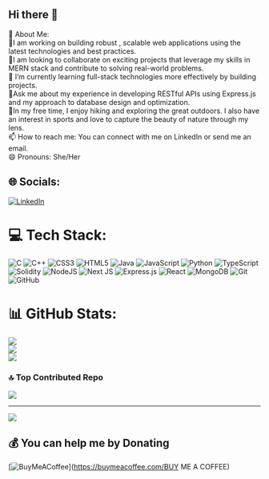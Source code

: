 ## Hi there 👋


<!--**sakshikasera/sakshikasera** is a ✨ _special_ ✨ repository because its `README.md` (this file) appears on your GitHub profile. -->

 💫 About Me:<br/>
 🔭I am working on building robust , scalable web applications using the latest technologies and best practices.<br/>
 🌱I am looking to collaborate on exciting projects that leverage my skills in MERN stack and contribute to solving real-world problems.<br/>
 👯 I’m currently learning full-stack technologies more effectively by building projects.<br/>
 🤔Ask me about my experience in developing RESTful APIs using Express.js and my approach to database design and optimization.<br/>
 💬In my free time, I enjoy hiking and exploring the great outdoors. I also have an interest in sports and love to capture the beauty of nature through my lens.<br/>
 📫 How to reach me: You can connect with me on LinkedIn or send me an email.<br/>
 😄 Pronouns: She/Her<br/>




## 🌐 Socials:
[![LinkedIn](https://img.shields.io/badge/LinkedIn-%230077B5.svg?logo=linkedin&logoColor=white)](https://linkedin.com/in/https://www.linkedin.com/in/sakshikasera/) 

# 💻 Tech Stack:
![C](https://img.shields.io/badge/c-%2300599C.svg?style=for-the-badge&logo=c&logoColor=white) ![C++](https://img.shields.io/badge/c++-%2300599C.svg?style=for-the-badge&logo=c%2B%2B&logoColor=white) ![CSS3](https://img.shields.io/badge/css3-%231572B6.svg?style=for-the-badge&logo=css3&logoColor=white) ![HTML5](https://img.shields.io/badge/html5-%23E34F26.svg?style=for-the-badge&logo=html5&logoColor=white) ![Java](https://img.shields.io/badge/java-%23ED8B00.svg?style=for-the-badge&logo=openjdk&logoColor=white) ![JavaScript](https://img.shields.io/badge/javascript-%23323330.svg?style=for-the-badge&logo=javascript&logoColor=%23F7DF1E) ![Python](https://img.shields.io/badge/python-3670A0?style=for-the-badge&logo=python&logoColor=ffdd54) ![TypeScript](https://img.shields.io/badge/typescript-%23007ACC.svg?style=for-the-badge&logo=typescript&logoColor=white) ![Solidity](https://img.shields.io/badge/Solidity-%23363636.svg?style=for-the-badge&logo=solidity&logoColor=white) ![NodeJS](https://img.shields.io/badge/node.js-6DA55F?style=for-the-badge&logo=node.js&logoColor=white) ![Next JS](https://img.shields.io/badge/Next-black?style=for-the-badge&logo=next.js&logoColor=white) ![Express.js](https://img.shields.io/badge/express.js-%23404d59.svg?style=for-the-badge&logo=express&logoColor=%2361DAFB) ![React](https://img.shields.io/badge/react-%2320232a.svg?style=for-the-badge&logo=react&logoColor=%2361DAFB) ![MongoDB](https://img.shields.io/badge/MongoDB-%234ea94b.svg?style=for-the-badge&logo=mongodb&logoColor=white) ![Git](https://img.shields.io/badge/git-%23F05033.svg?style=for-the-badge&logo=git&logoColor=white) ![GitHub](https://img.shields.io/badge/github-%23121011.svg?style=for-the-badge&logo=github&logoColor=white)
# 📊 GitHub Stats:
![](https://github-readme-stats.vercel.app/api?username=sakshikasera&theme=dark&hide_border=false&include_all_commits=false&count_private=false)<br/>
![](https://github-readme-streak-stats.herokuapp.com/?user=sakshikasera&theme=dark&hide_border=false)<br/>
![](https://github-readme-stats.vercel.app/api/top-langs/?username=sakshikasera&theme=dark&hide_border=false&include_all_commits=false&count_private=false&layout=compact)

### 🔝 Top Contributed Repo
![](https://github-contributor-stats.vercel.app/api?username=sakshikasera&limit=5&theme=dark&combine_all_yearly_contributions=true)

---
[![](https://visitcount.itsvg.in/api?id=sakshikasera&icon=0&color=0)](https://visitcount.itsvg.in)

  ## 💰 You can help me by Donating
  [![BuyMeACoffee](https://img.shields.io/badge/Buy%20Me%20a%20Coffee-ffdd00?style=for-the-badge&logo=buy-me-a-coffee&logoColor=black)](https://buymeacoffee.com/BUY ME A COFFEE) 

  
<!-- Proudly created with GPRM ( https://gprm.itsvg.in ) -->
